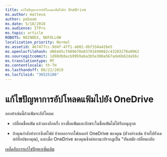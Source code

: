 ```yaml
---
title: แก้ไขปัญหาการอัปโหลดแฟ้มไปยัง OneDrive
ms.author: matteva
author: pebaum
ms.date: 5/18/2018
ms.audience: ITPro
ms.topic: article
ROBOTS: NOINDEX, NOFOLLOW
localization_priority: Normal
ms.assetid: 467477cc-9d4f-47f1-a602-dbf334a42be5
ms.openlocfilehash: d06445cf609b70e83701699082c43203270a0962
ms.sourcegitcommit: 1d98db8acb9959aba3b5e308a567ade6b62da56c
ms.translationtype: MT
ms.contentlocale: th-TH
ms.lasthandoff: 08/22/2019
ms.locfileid: "36525186"
---
```

# <a name="fix-problems-uploading-files-to-onedrive"></a>แก้ไขปัญหาการอัปโหลดแฟ้มไปยัง OneDrive

ลองทำเช่นนี้ถ้าแฟ้มจะอัปโหลด:
  
- เปลี่ยนชื่อแฟ้ม แล้วลองอีกครั้ง บางชื่อแฟ้มและอักขระในชื่อแฟ้มไม่ได้รับอนุญาต 
    
- ถ้าคุณกำลังทำการซิงค์ไฟล์ ย้ายออกจากโฟลเดอร์ OneDrive ของคุณ (ตัวอย่างเช่น ย้ายไปยังเดสก์ท็อปของคุณ), และเมื่อ OneDrive ของคุณซิงค์สถานะปรากฏเป็น "ทันสมัย เปลี่ยนกลับ 
    
[เคล็ดลับการแก้ไขปัญหาเพิ่มเติม](https://go.microsoft.com/fwlink/?linkid=873155)
  

